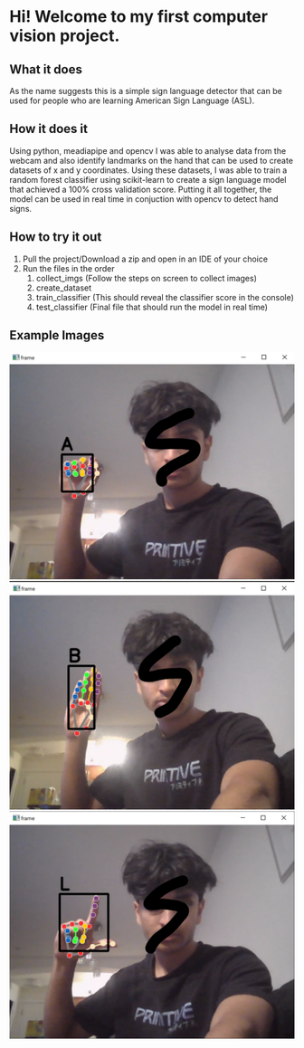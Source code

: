 # Hi! Welcome to my first computer vision project.

## What it does
As the name suggests this is a simple sign language detector that can be used for people who are learning American Sign Language (ASL).

## How it does it
Using python, meadiapipe and opencv I was able to analyse data from the webcam and also identify landmarks on the hand that can be used to create datasets of x and y coordinates. Using these datasets, I was able to train a random forest classifier using scikit-learn to create a sign language model that achieved a 100% cross validation score. Putting it all together, the model can be used in real time in conjuction with opencv to detect hand signs.

## How to try it out
1. Pull the project/Download a zip and open in an IDE of your choice
2. Run the files in the order
    1. collect_imgs  (Follow the steps on screen to collect images)
    2. create_dataset
    3. train_classifier (This should reveal the classifier score in the console)
    4. test_classifier (Final file that should run the model in real time)

## Example Images
![A Class](./examples/A_Masked.jpg)
![B Class](./examples/B_Masked.jpg)
![L Class](./examples/L_Masked.jpg)
